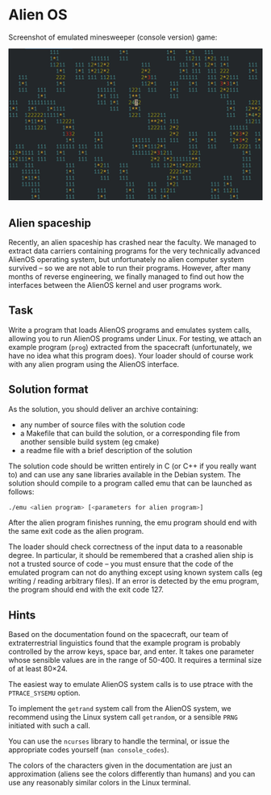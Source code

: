# Alien OS

Screenshot of emulated minesweeper (console version) game:

![Minesweeper in the emulated AlienOS](screenshots/saper.jpg)

## Alien spaceship

Recently, an alien spaceship has crashed near the faculty. We managed to extract data carriers containing programs for the very technically advanced AlienOS operating system, but unfortunately no alien computer system survived – so we are not able to run their programs. However, after many months of reverse engineering, we finally managed to find out how the interfaces between the AlienOS kernel and user programs work.

## Task

Write a program that loads AlienOS programs and emulates system calls, allowing you to run AlienOS programs under Linux. For testing, we attach an example program (`prog`) extracted from the spacecraft (unfortunately, we have no idea what this program does). Your loader should of course work with any alien program using the AlienOS interface.

## Solution format

As the solution, you should deliver an archive containing:
 - any number of source files with the solution code
 - a Makefile that can build the solution, or a corresponding file from another sensible build system (eg cmake)
 - a readme file with a brief description of the solution

The solution code should be written entirely in C (or C++ if you really want to) and can use any sane libraries available in the Debian system. The solution should compile to a program called emu that can be launched as follows:

```bash
./emu <alien program> [<parameters for alien program>]
```

After the alien program finishes running, the emu program should end with the same exit code as the alien program.

The loader should check correctness of the input data to a reasonable degree. In particular, it should be remembered that a crashed alien ship is not a trusted source of code – you must ensure that the code of the emulated program can not do anything except using known system calls (eg writing / reading arbitrary files). If an error is detected by the emu program, the program should end with the exit code 127.

## Hints

Based on the documentation found on the spacecraft, our team of extraterrestrial linguistics found that the example program is probably controlled by the arrow keys, space bar, and enter. It takes one parameter whose sensible values are in the range of 50-400. It requires a terminal size of at least 80×24.

The easiest way to emulate AlienOS system calls is to use ptrace with the `PTRACE_SYSEMU` option.

To implement the `getrand` system call from the AlienOS system, we recommend using the Linux system call `getrandom`, or a sensible `PRNG` initiated with such a call.

You can use the `ncurses` library to handle the terminal, or issue the appropriate codes yourself (`man console_codes`).

The colors of the characters given in the documentation are just an approximation (aliens see the colors differently than humans) and you can use any reasonably similar colors in the Linux terminal.

